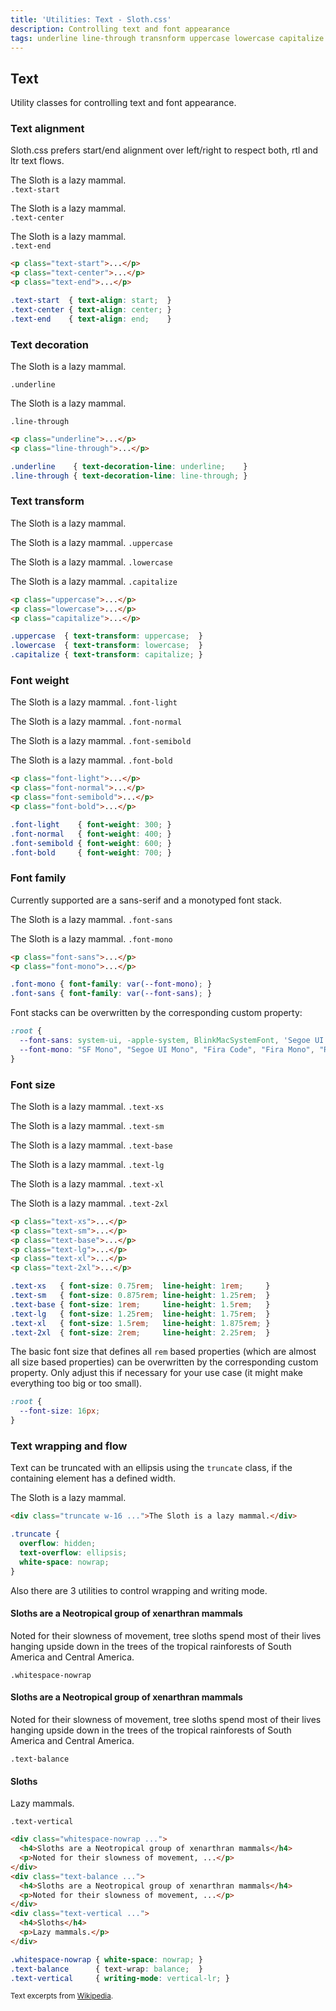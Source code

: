 ```yaml
---
title: 'Utilities: Text - Sloth.css'
description: Controlling text and font appearance
tags: underline line-through transnform uppercase lowercase capitalize font-weight font-family size truncate balance whitespace-nowrap vertical text-start text-center text-end text-left text-right font-light font-normal font-semibold font-bold font-mono font-sans text-xs text-sm text-base text-lg text-xl whitespace-nowrap text-balance text-vertical
---
```


## Text

Utility classes for controlling text and font appearance.

### Text alignment

Sloth.css prefers start/end alignment over left/right to respect both, rtl and ltr text flows.

<div class="demo">
  <p class="text-start">
    The Sloth is a lazy mammal.<br />
    <code>.text-start</code>
  </p>
  <p class="text-center">
    The Sloth is a lazy mammal.<br />
    <code>.text-center</code>
  </p>
  <p class="text-end">
    The Sloth is a lazy mammal.<br />
    <code>.text-end</code>
  </p>
</div>

```html
<p class="text-start">...</p>
<p class="text-center">...</p>
<p class="text-end">...</p>
```

```css
.text-start  { text-align: start;  }
.text-center { text-align: center; }
.text-end    { text-align: end;    }
```

### Text decoration

<div class="demo">
  <div class="flex gap-2 items-start">
    <p class="underline">The Sloth is a lazy mammal.</p>
    <code>.underline</code>
  </div>
  <div class="flex gap-2 items-start">
    <p class="line-through">The Sloth is a lazy mammal.</p>
    <code>.line-through</code>
  </div>
</div>

```html
<p class="underline">...</p>
<p class="line-through">...</p>
```

```css
.underline    { text-decoration-line: underline;    }
.line-through { text-decoration-line: line-through; }
```

### Text transform

<div class="demo">
  <p>The Sloth is a lazy mammal.</p>
  <p class="uppercase">The Sloth is a lazy mammal. <code style="text-transform: none;">.uppercase</code></p>
  <p class="lowercase">The Sloth is a lazy mammal. <code style="text-transform: none;">.lowercase</code></p>
  <p class="capitalize">The Sloth is a lazy mammal. <code style="text-transform: none;">.capitalize</code></p>
</div>

```html
<p class="uppercase">...</p>
<p class="lowercase">...</p>
<p class="capitalize">...</p>
```

```css
.uppercase  { text-transform: uppercase;  }
.lowercase  { text-transform: lowercase;  }
.capitalize { text-transform: capitalize; }
```

### Font weight

<div class="demo">
  <p class="font-light">The Sloth is a lazy mammal. <code class="font-normal">.font-light</code></p>
  <p class="font-normal">The Sloth is a lazy mammal. <code class="font-normal">.font-normal</code></p>
  <p class="font-semibold">The Sloth is a lazy mammal. <code class="font-normal">.font-semibold</code></p>
  <p class="font-bold">The Sloth is a lazy mammal. <code class="font-normal">.font-bold</code></p>
</div>

```html
<p class="font-light">...</p>
<p class="font-normal">...</p>
<p class="font-semibold">...</p>
<p class="font-bold">...</p>
```

```css
.font-light    { font-weight: 300; }
.font-normal   { font-weight: 400; }
.font-semibold { font-weight: 600; }
.font-bold     { font-weight: 700; }
```

### Font family

Currently supported are a sans-serif and a monotyped font stack.

<div class="demo">
  <p class="font-sans">The Sloth is a lazy mammal. <code class="font-mono">.font-sans</code></p>
  <p class="font-mono">The Sloth is a lazy mammal. <code class="font-mono">.font-mono</code></p>
</div>

```html
<p class="font-sans">...</p>
<p class="font-mono">...</p>
```

```css
.font-mono { font-family: var(--font-mono); }
.font-sans { font-family: var(--font-sans); }
```

Font stacks can be overwritten by the corresponding custom property:

```css
:root {
  --font-sans: system-ui, -apple-system, BlinkMacSystemFont, 'Segoe UI', 'Roboto', 'Oxygen', 'Ubuntu', 'Cantarell', 'Fira Sans', 'Droid Sans', 'Helvetica Neue', 'Segoe UI Emoji', 'Apple Color Emoji', 'Noto Color Emoji', sans-serif;
  --font-mono: "SF Mono", "Segoe UI Mono", "Fira Code", "Fira Mono", "Roboto Mono", Menlo, Courier, monospace;
}
```

### Font size

<div class="demo">
  <p class="text-xs">The Sloth is a lazy mammal. <code class="text-sm">.text-xs</code></p>
  <p class="text-sm">The Sloth is a lazy mammal. <code class="text-sm">.text-sm</code></p>
  <p class="text-base">The Sloth is a lazy mammal. <code class="text-sm">.text-base</code></p>
  <p class="text-lg">The Sloth is a lazy mammal. <code class="text-sm">.text-lg</code></p>
  <p class="text-xl">The Sloth is a lazy mammal. <code class="text-sm">.text-xl</code></p>
  <p class="text-2xl">The Sloth is a lazy mammal. <code class="text-sm">.text-2xl</code></p>
</div>

```html
<p class="text-xs">...</p>
<p class="text-sm">...</p>
<p class="text-base">...</p>
<p class="text-lg">...</p>
<p class="text-xl">...</p>
<p class="text-2xl">...</p>
```

```css
.text-xs   { font-size: 0.75rem;  line-height: 1rem;     }
.text-sm   { font-size: 0.875rem; line-height: 1.25rem;  }
.text-base { font-size: 1rem;     line-height: 1.5rem;   }
.text-lg   { font-size: 1.25rem;  line-height: 1.75rem;  }
.text-xl   { font-size: 1.5rem;   line-height: 1.875rem; }
.text-2xl  { font-size: 2rem;     line-height: 2.25rem;  }
```

The basic font size that defines all `rem` based properties (which are almost all size based properties) can be overwritten by the corresponding custom property. Only adjust this if necessary for your use case (it might make everything too big or too small).

```css
:root {
  --font-size: 16px;
}
```

### Text wrapping and flow

Text can be truncated with an ellipsis using the `truncate` class, if the containing element has a defined width.

<div class="demo">
  <div class="truncate w-32 p-2 rounded bg-muted">The Sloth is a lazy mammal.</div>
</div>

```html
<div class="truncate w-16 ...">The Sloth is a lazy mammal.</div>
```

```css
.truncate {
  overflow: hidden;
  text-overflow: ellipsis;
  white-space: nowrap;
}
```

Also there are 3 utilities to control wrapping and writing mode.

<div class="demo flex flex-wrap gap-4">
  <div class="flex gap-2 items-center">
    <div class="whitespace-nowrap max-w-screen-xs p-4 rounded bg-muted overflow-x-auto">
      <h4>Sloths are a Neotropical group of xenarthran mammals</h4>
      <p>Noted for their slowness of movement, tree sloths spend most of their lives hanging upside down in the trees of the tropical rainforests of South America and Central America.</p>
    </div>
    <code>.whitespace-nowrap</code>
  </div>
  <div class="flex gap-2 items-center">
    <div class="text-balance max-w-screen-xs p-4 rounded bg-muted overflow-x-auto">
      <h4>Sloths are a Neotropical group of xenarthran mammals</h4>
      <p>Noted for their slowness of movement, tree sloths spend most of their lives hanging upside down in the trees of the tropical rainforests of South America and Central America.</p>
    </div>
    <code>.text-balance</code>
  </div>
  <div class="flex gap-2 items-center">
    <div class="text-vertical w-32 p-4 rounded bg-muted overflow-x-auto">
      <h4>Sloths</h4>
      <p>Lazy mammals.</p>
    </div>
    <code>.text-vertical</code>
  </div>
</div>

```html
<div class="whitespace-nowrap ...">
  <h4>Sloths are a Neotropical group of xenarthran mammals</h4>
  <p>Noted for their slowness of movement, ...</p>
</div>
<div class="text-balance ...">
  <h4>Sloths are a Neotropical group of xenarthran mammals</h4>
  <p>Noted for their slowness of movement, ...</p>
</div>
<div class="text-vertical ...">
  <h4>Sloths</h4>
  <p>Lazy mammals.</p>
</div>
```

```css
.whitespace-nowrap { white-space: nowrap; }
.text-balance      { text-wrap: balance;  }
.text-vertical     { writing-mode: vertical-lr; }
```

<small>Text excerpts from [Wikipedia](https://en.wikipedia.org/wiki/Sloth).</small>
